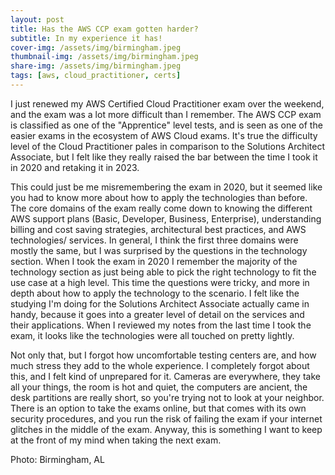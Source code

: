 ```yaml
---
layout: post
title: Has the AWS CCP exam gotten harder? 
subtitle: In my experience it has!
cover-img: /assets/img/birmingham.jpeg
thumbnail-img: /assets/img/birmingham.jpeg
share-img: /assets/img/birmingham.jpeg
tags: [aws, cloud_practitioner, certs]
---
```


I just renewed my AWS Certified Cloud Practitioner exam over the weekend, and the exam was a lot more difficult than I remember. The AWS CCP exam is classified as one of the "Apprentice" level tests, and is seen as one of the easier exams in the ecosystem of AWS Cloud exams. It's true the difficulty level of the Cloud Practitioner pales in comparison to the Solutions Architect Associate, but I felt like they really raised the bar between the time I took it in 2020 and retaking it in 2023.

This could just be me misremembering the exam in 2020, but it seemed like you had to know more about how to apply the technologies than before. The core domains of the exam really come down to knowing the different AWS support plans (Basic, Developer, Business, Enterprise), understanding billing and cost saving strategies, architectural best practices, and AWS technologies/ services. In general, I think the first three domains were mostly the same, but I was surprised by the questions in the technology section. When I took the exam in 2020 I remember the majority of the technology section as just being able to pick the right technology to fit the use case at a high level. This time the questions were tricky, and more in depth about how to apply the technology to the scenario. I felt like the studying I'm doing for the Solutions Architect Associate actually came in handy, because it goes into a greater level of detail on the services and their applications. When I reviewed my notes from the last time I took the exam, it looks like the technologies were all touched on pretty lightly.

Not only that, but I forgot how uncomfortable testing centers are, and how much stress they add to the whole experience. I completely forgot about this, and I felt kind of unprepared for it. Cameras are everywhere, they take all your things, the room is hot and quiet, the computers are ancient, the desk partitions are really short, so you're trying not to look at your neighbor. There is an option to take the exams online, but that comes with its own security procedures, and you run the risk of failing the exam if your internet glitches in the middle of the exam. Anyway, this is something I want to keep at the front of my mind when taking the next exam. 

Photo: Birmingham, AL